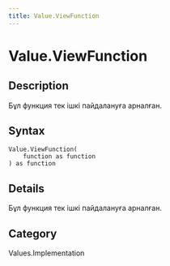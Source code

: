 ```yaml
---
title: Value.ViewFunction
---
```


# Value.ViewFunction


## Description

Бұл функция тек ішкі пайдалануға арналған.


## Syntax

```powerquery
Value.ViewFunction(
    function as function
) as function
```


## Details

Бұл функция тек ішкі пайдалануға арналған.



## Category
Values.Implementation
